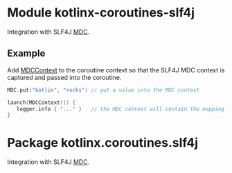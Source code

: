 # Module kotlinx-coroutines-slf4j

Integration with SLF4J [MDC](https://logback.qos.ch/manual/mdc.html).

## Example

Add [MDCContext] to the coroutine context so that the SLF4J MDC context is captured and passed into the coroutine.

```kotlin
MDC.put("kotlin", "rocks") // put a value into the MDC context

launch(MDCContext()) {
   logger.info { "..." }   // the MDC context will contain the mapping here
}
```

# Package kotlinx.coroutines.slf4j

Integration with SLF4J [MDC](https://logback.qos.ch/manual/mdc.html).

<!--- MODULE kotlinx-coroutines-slf4j -->
<!--- INDEX kotlinx.coroutines.slf4j -->

[MDCContext]: https://kotlinlang.org/api/kotlinx.coroutines/kotlinx-coroutines-slf4j/kotlinx.coroutines.slf4j/-m-d-c-context/index.html

<!--- END -->
